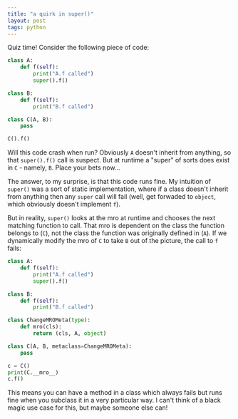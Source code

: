 ```yaml
---
title: "a quirk in super()"
layout: post
tags: python
---
```


Quiz time! Consider the following piece of code:

```python
class A:
    def f(self):
        print("A.f called")
        super().f()

class B:
    def f(self):
        print("B.f called")

class C(A, B):
    pass

C().f()
```

Will this code crash when run? Obviously `A` doesn't inherit from anything, so that `super().f()` call is suspect. But at runtime a "super" of sorts does exist in `C` - namely, `B`. Place your bets now...

The answer, to my surprise, is that this code runs fine. My intuition of `super()` was a sort of static implementation, where if a class doesn't inherit from anything then any `super` call will fail (well, get forwaded to `object`, which obviously doesn't implement `f`).

But in reality, `super()` looks at the mro at runtime and chooses the next matching function to call. That mro is dependent on the class the function belongs to (`C`), not the class the function was originally defined in (`A`). If we dynamically modify the mro of `C` to take `B` out of the picture, the call to `f` fails:

```python
class A:
    def f(self):
        print("A.f called")
        super().f()

class B:
    def f(self):
        print("B.f called")

class ChangeMROMeta(type):
    def mro(cls):
        return (cls, A, object)

class C(A, B, metaclass=ChangeMROMeta):
    pass

c = C()
print(C.__mro__)
c.f()
```

This means you can have a method in a class which always fails but runs fine when you subclass it in a very particular way. I can't think of a black magic use case for this, but maybe someone else can!
